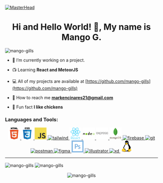 [![MasterHead]()](https://portfolio-v2-zeta-flax.vercel.app/)

<h1 align="center">Hi and Hello World! 👋, My name is Mango G.</h1>
<p align="left"> <img src="https://komarev.com/ghpvc/?username=mango-gills&label=Profile%20views&color=0e75b6&style=flat" alt="mango-gills" /> </p>

- 🚧 I’m currently working on a project.

- 📺 Learning **React and MeteorJS**

- 💻 All of my projects are available at [https://github.com/mango-gills](https://github.com/mango-gills)

- 📮 How to reach me **markencinares21@gmail.com**

- 🐓 Fun fact **I like chickens**

<h3 align="left">Languages and Tools:</h3>
<p align="center"> 
    <a href="https://www.w3.org/html/" target="_blank" rel="noreferrer"> <img src="https://raw.githubusercontent.com/devicons/devicon/master/icons/html5/html5-original-wordmark.svg" alt="html5" width="40" height="40"/> </a>
    <a href="https://www.w3schools.com/css/" target="_blank" rel="noreferrer" > <img src="https://raw.githubusercontent.com/devicons/devicon/master/icons/css3/css3-original-wordmark.svg" alt="css3" width="40" height="40"/> </a>
    <a href="https://developer.mozilla.org/en-US/docs/Web/JavaScript" target="_blank" rel="noreferrer" > <img src="https://raw.githubusercontent.com/devicons/devicon/master/icons/javascript/javascript-original.svg" alt="javascript" width="40" height="40"/> </a> 
    <a href="https://tailwindcss.com/" target="_blank" rel="noreferrer" > <img src="https://www.vectorlogo.zone/logos/tailwindcss/tailwindcss-icon.svg" alt="tailwind" width="40" height="40"/> </a> 
    <a href="https://reactjs.org/" target="_blank" rel="noreferrer" > <img src="https://raw.githubusercontent.com/devicons/devicon/master/icons/react/react-original-wordmark.svg" alt="react" width="40" height="40"/> </a> 
    <a href="https://nodejs.org" target="_blank" rel="noreferrer" > <img src="https://raw.githubusercontent.com/devicons/devicon/master/icons/nodejs/nodejs-original-wordmark.svg" alt="nodejs" width="40" height="40"/> </a>
    <a href="https://expressjs.com" target="_blank" rel="noreferrer" > <img src="https://raw.githubusercontent.com/devicons/devicon/master/icons/express/express-original-wordmark.svg" alt="express" width="40" height="40"/> </a>
    <a href="https://www.mongodb.com/" target="_blank" rel="noreferrer" > <img src="https://raw.githubusercontent.com/devicons/devicon/master/icons/mongodb/mongodb-original-wordmark.svg" alt="mongodb" width="40" height="40"/> </a>
    <a href="https://firebase.google.com/" target="_blank" rel="noreferrer" > <img src="https://www.vectorlogo.zone/logos/firebase/firebase-icon.svg" alt="firebase" width="40" height="40"/> </a> 
    <a href="https://git-scm.com/" target="_blank" rel="noreferrer" > <img src="https://www.vectorlogo.zone/logos/git-scm/git-scm-icon.svg" alt="git" width="40" height="40"/> </a> 
    <a href="https://postman.com" target="_blank" rel="noreferrer" > <img src="https://www.vectorlogo.zone/logos/getpostman/getpostman-icon.svg" alt="postman" width="40" height="40"/> </a> 
    <a href="https://www.figma.com/" target="_blank" rel="noreferrer" > <img src="https://www.vectorlogo.zone/logos/figma/figma-icon.svg" alt="figma" width="40" height="40"/> </a>
    <a href="https://www.photoshop.com/en" target="_blank" rel="noreferrer" > <img src="https://raw.githubusercontent.com/devicons/devicon/master/icons/photoshop/photoshop-line.svg" alt="photoshop" width="40" height="40"/> </a>
    <a href="https://www.adobe.com/in/products/illustrator.html" target="_blank" rel="noreferrer" > <img src="https://www.vectorlogo.zone/logos/adobe_illustrator/adobe_illustrator-icon.svg" alt="illustrator" width="40" height="40"/> </a> 
    <a href="https://www.adobe.com/products/xd.html" target="_blank" rel="noreferrer" > <img src="https://cdn.worldvectorlogo.com/logos/adobe-xd.svg" alt="xd" width="40" height="40"/> </a> 
    <a href="https://www.linux.org/" target="_blank" rel="noreferrer" > <img src="https://raw.githubusercontent.com/devicons/devicon/master/icons/linux/linux-original.svg" alt="linux" width="40" height="40"/> </a>
</p>
 
<hr/>

<p>
<img align="center" width="420" src="https://github-readme-stats.vercel.app/api?username=mango-gills&show_icons=true&locale=en&theme=tokyonight" alt="mango-gills" /> 
<img align="center" width="420" src="https://github-readme-streak-stats.herokuapp.com/?user=mango-gills&&theme=tokyonight" alt="mango-gills" />
</p>

<p align="center"><img align="center" src="https://github-readme-stats.vercel.app/api/top-langs?username=mango-gills&show_icons=true&theme=dark&locale=en&layout=compact" alt="mango-gills" /></p>
